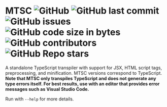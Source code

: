 # MTSC ![GitHub](https://img.shields.io/github/license/SteveBeeblebrox/MTSC?style=flat-square) ![GitHub last commit](https://img.shields.io/github/last-commit/SteveBeeblebrox/MTSC?style=flat-square) ![GitHub issues](https://img.shields.io/github/issues-raw/SteveBeeblebrox/MTSC?style=flat-square) ![GitHub code size in bytes](https://img.shields.io/github/languages/code-size/SteveBeeblebrox/MTSC?style=flat-square) ![GitHub contributors](https://img.shields.io/github/contributors/SteveBeeblebrox/MTSC?color=007EC6&style=flat-square) ![GitHub Repo stars](https://img.shields.io/github/stars/SteveBeeblebrox/MTSC?style=flat-square)
A standalone TypeScript transpiler with support for JSX, HTML script tags, preprocessing, and minification. MTSC versions correspond to TypeScript. **Note that MTSC only transpiles TypeScript and does not generate any type errors itself. For best results, use with an editor that provides error messages such as Visual Studio Code.**

Run with `--help` for more details.

<!-- Note, currently using boost 1.83 -->
<!-- 

WARNING html && (compile || preprocess) is undefined behavior for now
compile feature is nyi

-->